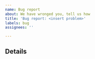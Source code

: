 ```yaml
---
name: Bug report
about: We have wronged you, tell us how
title: 'Bug report: <insert problem>'
labels: bug
assignees: ''

---
```


<!--
Before reporting an issue, please search to see if someone has filed a similar issue before. If there is already an open issue, please add a 👍 and/or leave a comment with additional information.
-->

## Details
